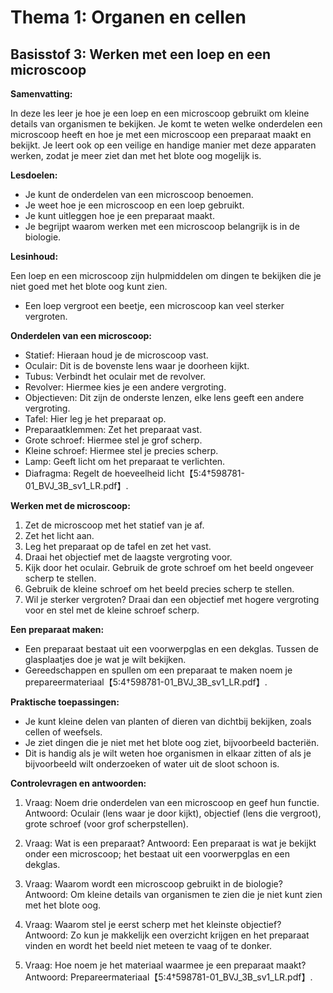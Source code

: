 # Thema 1: Organen en cellen

## Basisstof 3: Werken met een loep en een microscoop

<!--
#biologie #thema1 #basisstof3 #organen #cellen #microscoop #bk
-->

**Samenvatting:**

In deze les leer je hoe je een loep en een microscoop gebruikt om kleine details van organismen te bekijken. Je komt te weten welke onderdelen een microscoop heeft en hoe je met een microscoop een preparaat maakt en bekijkt. Je leert ook op een veilige en handige manier met deze apparaten werken, zodat je meer ziet dan met het blote oog mogelijk is.

**Lesdoelen:**

- Je kunt de onderdelen van een microscoop benoemen.
- Je weet hoe je een microscoop en een loep gebruikt.
- Je kunt uitleggen hoe je een preparaat maakt.
- Je begrijpt waarom werken met een microscoop belangrijk is in de biologie.

**Lesinhoud:**

Een loep en een microscoop zijn hulpmiddelen om dingen te bekijken die je niet goed met het blote oog kunt zien.  
- Een loep vergroot een beetje, een microscoop kan veel sterker vergroten.

**Onderdelen van een microscoop:**

- Statief: Hieraan houd je de microscoop vast.
- Oculair: Dit is de bovenste lens waar je doorheen kijkt.
- Tubus: Verbindt het oculair met de revolver.
- Revolver: Hiermee kies je een andere vergroting.
- Objectieven: Dit zijn de onderste lenzen, elke lens geeft een andere vergroting.
- Tafel: Hier leg je het preparaat op.
- Preparaatklemmen: Zet het preparaat vast.
- Grote schroef: Hiermee stel je grof scherp.
- Kleine schroef: Hiermee stel je precies scherp.
- Lamp: Geeft licht om het preparaat te verlichten.
- Diafragma: Regelt de hoeveelheid licht【5:4†598781-01_BVJ_3B_sv1_LR.pdf】.

**Werken met de microscoop:**

1. Zet de microscoop met het statief van je af.
2. Zet het licht aan.
3. Leg het preparaat op de tafel en zet het vast.
4. Draai het objectief met de laagste vergroting voor.
5. Kijk door het oculair. Gebruik de grote schroef om het beeld ongeveer scherp te stellen.
6. Gebruik de kleine schroef om het beeld precies scherp te stellen.
7. Wil je sterker vergroten? Draai dan een objectief met hogere vergroting voor en stel met de kleine schroef scherp.

**Een preparaat maken:**

- Een preparaat bestaat uit een voorwerpglas en een dekglas. Tussen de glasplaatjes doe je wat je wilt bekijken.
- Gereedschappen en spullen om een preparaat te maken noem je prepareermateriaal【5:4†598781-01_BVJ_3B_sv1_LR.pdf】.

**Praktische toepassingen:**

- Je kunt kleine delen van planten of dieren van dichtbij bekijken, zoals cellen of weefsels.
- Je ziet dingen die je niet met het blote oog ziet, bijvoorbeeld bacteriën.
- Dit is handig als je wilt weten hoe organismen in elkaar zitten of als je bijvoorbeeld wilt onderzoeken of water uit de sloot schoon is.

**Controlevragen en antwoorden:**

1. Vraag: Noem drie onderdelen van een microscoop en geef hun functie.
   Antwoord: Oculair (lens waar je door kijkt), objectief (lens die vergroot), grote schroef (voor grof scherpstellen).

2. Vraag: Wat is een preparaat?
   Antwoord: Een preparaat is wat je bekijkt onder een microscoop; het bestaat uit een voorwerpglas en een dekglas.

3. Vraag: Waarom wordt een microscoop gebruikt in de biologie?
   Antwoord: Om kleine details van organismen te zien die je niet kunt zien met het blote oog.

4. Vraag: Waarom stel je eerst scherp met het kleinste objectief?
   Antwoord: Zo kun je makkelijk een overzicht krijgen en het preparaat vinden en wordt het beeld niet meteen te vaag of te donker.

5. Vraag: Hoe noem je het materiaal waarmee je een preparaat maakt?
   Antwoord: Prepareermateriaal【5:4†598781-01_BVJ_3B_sv1_LR.pdf】.